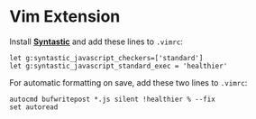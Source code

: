 # Vim Extension

Install **[Syntastic][vim-1]** and add these lines to `.vimrc`:

```vim
let g:syntastic_javascript_checkers=['standard']
let g:syntastic_javascript_standard_exec = 'healthier'
```

For automatic formatting on save, add these two lines to `.vimrc`:

```vim
autocmd bufwritepost *.js silent !healthier % --fix
set autoread
```

[vim-1]: https://github.com/scrooloose/syntastic
